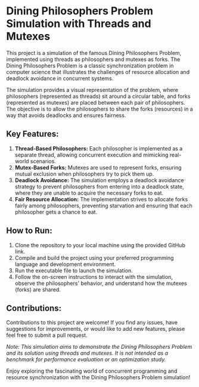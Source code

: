 <h1>Dining Philosophers Problem Simulation with Threads and Mutexes</h1>

<p>This project is a simulation of the famous Dining Philosophers Problem, implemented using threads as philosophers and mutexes as forks. The Dining Philosophers Problem is a classic synchronization problem in computer science that illustrates the challenges of resource allocation and deadlock avoidance in concurrent systems.</p>

<p>The simulation provides a visual representation of the problem, where philosophers (represented as threads) sit around a circular table, and forks (represented as mutexes) are placed between each pair of philosophers. The objective is to allow the philosophers to share the forks (resources) in a way that avoids deadlocks and ensures fairness.</p>

<h2>Key Features:</h2>
<ol>
  <li><strong>Thread-Based Philosophers:</strong> Each philosopher is implemented as a separate thread, allowing concurrent execution and mimicking real-world scenarios.</li>
  <li><strong>Mutex-Based Forks:</strong> Mutexes are used to represent forks, ensuring mutual exclusion when philosophers try to pick them up.</li>
  <li><strong>Deadlock Avoidance:</strong> The simulation employs a deadlock avoidance strategy to prevent philosophers from entering into a deadlock state, where they are unable to acquire the necessary forks to eat.</li>
  <li><strong>Fair Resource Allocation:</strong> The implementation strives to allocate forks fairly among philosophers, preventing starvation and ensuring that each philosopher gets a chance to eat.</li>
</ol>

<h2>How to Run:</h2>
<ol>
  <li>Clone the repository to your local machine using the provided GitHub link.</li>
  <li>Compile and build the project using your preferred programming language and development environment.</li>
  <li>Run the executable file to launch the simulation.</li>
  <li>Follow the on-screen instructions to interact with the simulation, observe the philosophers' behavior, and understand how the mutexes (forks) are shared.</li>
</ol>

<h2>Contributions:</h2>
<p>Contributions to this project are welcome! If you find any issues, have suggestions for improvements, or would like to add new features, please feel free to submit a pull request.</p>

<p><em>Note: This simulation aims to demonstrate the Dining Philosophers Problem and its solution using threads and mutexes. It is not intended as a benchmark for performance evaluation or an optimization study.</em></p>

<p>Enjoy exploring the fascinating world of concurrent programming and resource synchronization with the Dining Philosophers Problem simulation!</p>
